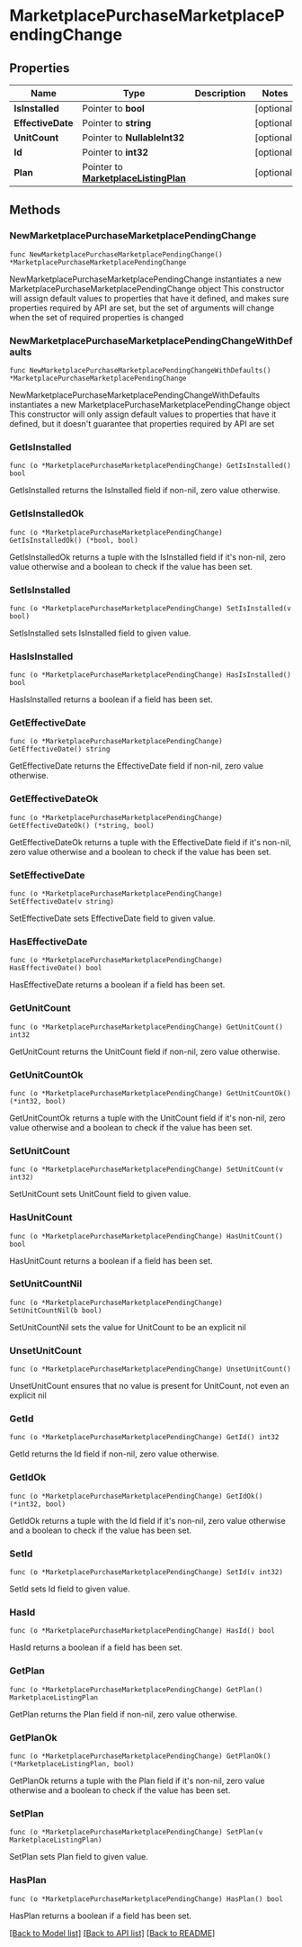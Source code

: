 # MarketplacePurchaseMarketplacePendingChange

## Properties

Name | Type | Description | Notes
------------ | ------------- | ------------- | -------------
**IsInstalled** | Pointer to **bool** |  | [optional] 
**EffectiveDate** | Pointer to **string** |  | [optional] 
**UnitCount** | Pointer to **NullableInt32** |  | [optional] 
**Id** | Pointer to **int32** |  | [optional] 
**Plan** | Pointer to [**MarketplaceListingPlan**](MarketplaceListingPlan.md) |  | [optional] 

## Methods

### NewMarketplacePurchaseMarketplacePendingChange

`func NewMarketplacePurchaseMarketplacePendingChange() *MarketplacePurchaseMarketplacePendingChange`

NewMarketplacePurchaseMarketplacePendingChange instantiates a new MarketplacePurchaseMarketplacePendingChange object
This constructor will assign default values to properties that have it defined,
and makes sure properties required by API are set, but the set of arguments
will change when the set of required properties is changed

### NewMarketplacePurchaseMarketplacePendingChangeWithDefaults

`func NewMarketplacePurchaseMarketplacePendingChangeWithDefaults() *MarketplacePurchaseMarketplacePendingChange`

NewMarketplacePurchaseMarketplacePendingChangeWithDefaults instantiates a new MarketplacePurchaseMarketplacePendingChange object
This constructor will only assign default values to properties that have it defined,
but it doesn't guarantee that properties required by API are set

### GetIsInstalled

`func (o *MarketplacePurchaseMarketplacePendingChange) GetIsInstalled() bool`

GetIsInstalled returns the IsInstalled field if non-nil, zero value otherwise.

### GetIsInstalledOk

`func (o *MarketplacePurchaseMarketplacePendingChange) GetIsInstalledOk() (*bool, bool)`

GetIsInstalledOk returns a tuple with the IsInstalled field if it's non-nil, zero value otherwise
and a boolean to check if the value has been set.

### SetIsInstalled

`func (o *MarketplacePurchaseMarketplacePendingChange) SetIsInstalled(v bool)`

SetIsInstalled sets IsInstalled field to given value.

### HasIsInstalled

`func (o *MarketplacePurchaseMarketplacePendingChange) HasIsInstalled() bool`

HasIsInstalled returns a boolean if a field has been set.

### GetEffectiveDate

`func (o *MarketplacePurchaseMarketplacePendingChange) GetEffectiveDate() string`

GetEffectiveDate returns the EffectiveDate field if non-nil, zero value otherwise.

### GetEffectiveDateOk

`func (o *MarketplacePurchaseMarketplacePendingChange) GetEffectiveDateOk() (*string, bool)`

GetEffectiveDateOk returns a tuple with the EffectiveDate field if it's non-nil, zero value otherwise
and a boolean to check if the value has been set.

### SetEffectiveDate

`func (o *MarketplacePurchaseMarketplacePendingChange) SetEffectiveDate(v string)`

SetEffectiveDate sets EffectiveDate field to given value.

### HasEffectiveDate

`func (o *MarketplacePurchaseMarketplacePendingChange) HasEffectiveDate() bool`

HasEffectiveDate returns a boolean if a field has been set.

### GetUnitCount

`func (o *MarketplacePurchaseMarketplacePendingChange) GetUnitCount() int32`

GetUnitCount returns the UnitCount field if non-nil, zero value otherwise.

### GetUnitCountOk

`func (o *MarketplacePurchaseMarketplacePendingChange) GetUnitCountOk() (*int32, bool)`

GetUnitCountOk returns a tuple with the UnitCount field if it's non-nil, zero value otherwise
and a boolean to check if the value has been set.

### SetUnitCount

`func (o *MarketplacePurchaseMarketplacePendingChange) SetUnitCount(v int32)`

SetUnitCount sets UnitCount field to given value.

### HasUnitCount

`func (o *MarketplacePurchaseMarketplacePendingChange) HasUnitCount() bool`

HasUnitCount returns a boolean if a field has been set.

### SetUnitCountNil

`func (o *MarketplacePurchaseMarketplacePendingChange) SetUnitCountNil(b bool)`

 SetUnitCountNil sets the value for UnitCount to be an explicit nil

### UnsetUnitCount
`func (o *MarketplacePurchaseMarketplacePendingChange) UnsetUnitCount()`

UnsetUnitCount ensures that no value is present for UnitCount, not even an explicit nil
### GetId

`func (o *MarketplacePurchaseMarketplacePendingChange) GetId() int32`

GetId returns the Id field if non-nil, zero value otherwise.

### GetIdOk

`func (o *MarketplacePurchaseMarketplacePendingChange) GetIdOk() (*int32, bool)`

GetIdOk returns a tuple with the Id field if it's non-nil, zero value otherwise
and a boolean to check if the value has been set.

### SetId

`func (o *MarketplacePurchaseMarketplacePendingChange) SetId(v int32)`

SetId sets Id field to given value.

### HasId

`func (o *MarketplacePurchaseMarketplacePendingChange) HasId() bool`

HasId returns a boolean if a field has been set.

### GetPlan

`func (o *MarketplacePurchaseMarketplacePendingChange) GetPlan() MarketplaceListingPlan`

GetPlan returns the Plan field if non-nil, zero value otherwise.

### GetPlanOk

`func (o *MarketplacePurchaseMarketplacePendingChange) GetPlanOk() (*MarketplaceListingPlan, bool)`

GetPlanOk returns a tuple with the Plan field if it's non-nil, zero value otherwise
and a boolean to check if the value has been set.

### SetPlan

`func (o *MarketplacePurchaseMarketplacePendingChange) SetPlan(v MarketplaceListingPlan)`

SetPlan sets Plan field to given value.

### HasPlan

`func (o *MarketplacePurchaseMarketplacePendingChange) HasPlan() bool`

HasPlan returns a boolean if a field has been set.


[[Back to Model list]](../README.md#documentation-for-models) [[Back to API list]](../README.md#documentation-for-api-endpoints) [[Back to README]](../README.md)



